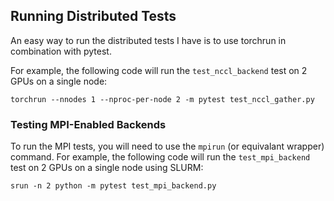 ## Running Distributed Tests

An easy way to run the distributed tests I have is to use torchrun in combination with pytest. 

For example, the following code will run the `test_nccl_backend` test on 2 GPUs on a single node:

```
torchrun --nnodes 1 --nproc-per-node 2 -m pytest test_nccl_gather.py
```

### Testing MPI-Enabled Backends

To run the MPI tests, you will need to use the `mpirun` (or equivalant wrapper) command. For example, the following code will run the `test_mpi_backend` test on 2 GPUs on a single node using SLURM:

```
srun -n 2 python -m pytest test_mpi_backend.py
```
